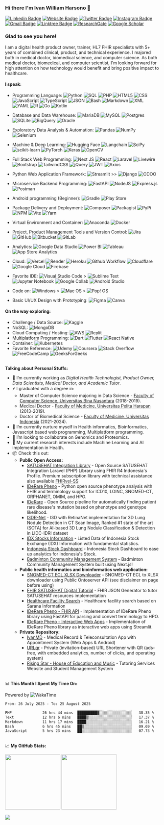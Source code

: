 ### Hi there I'm Ivan William Harsono 👋 

[![Linkedin Badge](https://custom-icon-badges.demolab.com/badge/LinkedIn-0A66C2?style=flat&logo=linkedin-white&logoColor=fff)](https://www.linkedin.com/comm/mynetwork/discovery-see-all?usecase=PEOPLE_FOLLOWS&followMember=ivanwilliammd)
[![Website Badge](https://img.shields.io/badge/Website-3b5998?style=flat&logo=google-chrome&logoColor=white)](https://ivanwilliammd.ivanwilliamharsono.com)
[![Twitter Badge](https://img.shields.io/badge/Twitter-000000?style=flat&logo=x&logoColor=white)](https://twitter.com/ivanwilliammd)
[![Instagram Badge](https://img.shields.io/badge/-Instagram-e4405f?style=flat&logo=Instagram&logoColor=white)](https://instagram.com/ivanwilliammd/)
[![Gmail Badge](https://img.shields.io/badge/Gmail-D14836?style=flat&logo=gmail&logoColor=white)](mailto:ivan.harsono@ivanwilliamharsono.com)
[![Linktree Badge](https://img.shields.io/badge/linktree-43E55E?style=flat&logo=linktree&logoColor=white)](https://linktr.ee/ivanwilliamharsono)
[![ResearchGate](https://img.shields.io/badge/ResearchGate-00CCBB?style=flat&logo=ResearchGate&logoColor=white)](https://www.researchgate.net/profile/Ivan-Harsono)
[![Google Scholar](https://img.shields.io/badge/Google%20Scholar-4285F4?style=flat&logo=google-scholar&logoColor=white)](https://scholar.google.com/citations?user=TMuoV-AAAAAJ)


### Glad to see you here! 
I am a digital health product owner, trainer, HL7 FHIR specialists with 5+ years of combined clinical, product, and technical experience. I majored both in medical doctor, biomedical science, and computer science. As both medical doctor, biomedical, and computer scientist, I'm looking forward for high attention on how technology would benefit and bring positive impact to healthcare. 


#### I speak: ####
- Programming Language:
![Python](https://img.shields.io/badge/python-3670A0?style=plastic&logo=python&logoColor=ffdd54)
![SQL](https://img.shields.io/badge/SQL-003545?style=plastic&logo=sql&logoColor=white)
![PHP](https://img.shields.io/badge/php-%23777BB4.svg?style=plastic&logo=php&logoColor=white)
![HTML5](https://img.shields.io/badge/html5-%23E34F26.svg?style=plastic&logo=html5&logoColor=white)
![CSS](https://img.shields.io/badge/CSS-1572B6?style=plastic&logo=css3&logoColor=fff)
![JavaScript](https://img.shields.io/badge/JavaScript-F7DF1E?style=plastic&logo=javascript&logoColor=000)
![TypeScript](https://img.shields.io/badge/TypeScript-3178C6?style=plastic&logo=typescript&logoColor=fff)
![JSON](https://img.shields.io/badge/JSON-000?logo=json&logoColor=fff)
![Bash](https://img.shields.io/badge/Bash-4EAA25?logo=gnubash&logoColor=fff)
![Markdown](https://img.shields.io/badge/Markdown-%23000000.svg?style=plastic&logo=markdown&logoColor=white)
![XML](https://img.shields.io/badge/XML-767C52?logo=xml&logoColor=fff)
![YAML](https://img.shields.io/badge/YAML-CB171E?style=plastic&logo=yaml&logoColor=fff)
![R](https://img.shields.io/badge/R-%23276DC3.svg?style=plastic&logo=r&logoColor=white)
![Go](https://img.shields.io/badge/go-%2300ADD8.svg?style=plastic&logo=go&logoColor=white)
![Kotlin](https://img.shields.io/badge/kotlin-%230095D5.svg?style=plastic&logo=kotlin&logoColor=white)

- Database and Data Warehouse: 
![MariaDB](https://img.shields.io/badge/MariaDB-003545?style=plastic&logo=mariadb&logoColor=white)
![MySQL](https://img.shields.io/badge/mysql-%2300f.svg?style=plastic&logo=mysql&logoColor=white)
![Postgres](https://img.shields.io/badge/postgres-%23316192.svg?style=plastic&logo=postgresql&logoColor=white)
![SQLite](https://img.shields.io/badge/sqlite-%2307405e.svg?style=plastic&logo=sqlite&logoColor=white)
![BigQuery](https://img.shields.io/badge/BigQuery-%234285F4.svg?style=plastic&logo=google-cloud&logoColor=white)
![Oracle](https://img.shields.io/badge/Oracle-F80000?style=plastic&logo=oracle&logoColor=white)

- Exploratory Data Analysis & Automation: 
![Pandas](https://img.shields.io/badge/pandas-%23150458.svg?style=plastic&logo=pandas&logoColor=white)
![NumPy](https://img.shields.io/badge/numpy-%23013243.svg?style=plastic&logo=numpy&logoColor=white)
![Selenium](https://img.shields.io/badge/-selenium-%43B02A?style=plastic&logo=selenium&logoColor=white)

- Machine & Deep Learning:
![Hugging Face](https://img.shields.io/badge/Hugging%20Face-FFD21E?style=plastic&logo=huggingface&logoColor=000)
![Langchain](https://img.shields.io/badge/langchain-1C3C3C??style=plastic&logo=langchain&logoColor=white)
![SciPy](https://img.shields.io/badge/SciPy-%230C55A5.svg?style=plastic&logo=scipy&logoColor=%white)
![scikit-learn](https://img.shields.io/badge/scikit--learn-%23F7931E.svg?style=plastic&logo=scikit-learn&logoColor=white)
![PyTorch](https://img.shields.io/badge/PyTorch-%23EE4C2C.svg?style=plastic&logo=PyTorch&logoColor=white)
![Keras](https://img.shields.io/badge/Keras-%23D00000.svg?style=plastic&logo=Keras&logoColor=white)
![OpenCV](https://img.shields.io/badge/opencv-%23white.svg?style=plastic&logo=opencv&logoColor=white)

- Full Stack Web Programming:
![Next JS](https://img.shields.io/badge/Next-black?style=plastic&logo=next.js&logoColor=white)
![React](https://img.shields.io/badge/react-%2320232a.svg?style=plastic&logo=react&logoColor=%2361DAFB)
![Laravel](https://img.shields.io/badge/laravel-%23FF2D20.svg?style=plastic&logo=laravel&logoColor=white)
![Livewire](https://img.shields.io/badge/livewire-4e56a6?style=plastic&logo=livewire&logoColor=white)
![Bootstrap](https://img.shields.io/badge/bootstrap-%23563D7C.svg?style=plastic&logo=bootstrap&logoColor=white)
![TailwindCSS](https://img.shields.io/badge/Tailwind%20CSS-%2338B2AC.svg?style=plastic&logo=tailwind-css&logoColor=white)
![jQuery](https://img.shields.io/badge/jquery-%230769AD.svg?style=plastic&logo=jquery&logoColor=white)
![JWT](https://img.shields.io/badge/JWT-black?style=plastic&logo=JSON%20web%20tokens)
![Axios](https://img.shields.io/badge/axios-671ddf?&style=plastic&logo=axios&logoColor=white)

- Python Web Application Framework:
![Streamlit](https://img.shields.io/badge/-Streamlit-FF4B4B?style=plastic&logo=streamlit&logoColor=white) >>
![Django](https://img.shields.io/badge/django-%23092E20.svg?style=plastic&logo=django&logoColor=white)
![ODOO](https://img.shields.io/badge/odoo-FF6C37.svg?style=plastic&logo=odoo&logoColor=white)

- Microservice Backend Programming:
![FastAPI](https://img.shields.io/badge/FastAPI-005571.svg?style=plastic&logo=fastapi&logoColor=white)
![NodeJS](https://img.shields.io/badge/node.js-6DA55F?style=plastic&logo=node.js&logoColor=white)
![Express.js](https://img.shields.io/badge/express.js-%23404d59.svg?style=plastic&logo=express&logoColor=%2361DAFB)
![Postman](https://img.shields.io/badge/Postman-FF6C37?style=plastic&logo=postman&logoColor=white)

- Android programming (Beginner): 
![Gradle](https://img.shields.io/badge/Gradle-02303A.svg?style=plastic&logo=Gradle&logoColor=white)
![Play Store](https://img.shields.io/badge/Google_Play-414141?style=plastic&logo=google-play&logoColor=white)

- Package Delivery and Deployment:
![Composer](https://img.shields.io/badge/Composer-885630?style=plastic&logo=composer&logoColor=fff)
![Packagist](https://img.shields.io/badge/Packagist-6DA55F.svg?style=plastic&logo=packagist&logoColor=white)
![PyPi](https://img.shields.io/badge/pypi-%23ececec.svg?style=plastic&logo=pypi&logoColor=1f73b7)
![NPM](https://img.shields.io/badge/NPM-%23000000.svg?style=plastic&logo=npm&logoColor=white)
![Vite](https://img.shields.io/badge/vite-%23646CFF.svg?style=plastic&logo=vite&logoColor=white)
![Yarn](https://img.shields.io/badge/Yarn-2C8EBB?style=plastic&logo=yarn&logoColor=fff)

- Virtual Environment and Container:
![Anaconda](https://img.shields.io/badge/Anaconda-%2344A833.svg?style=plastic&logo=anaconda&logoColor=white)
![Docker](https://img.shields.io/badge/docker-%230db7ed.svg?style=plastic&logo=docker&logoColor=white)

- Project, Product Management Tools and Version Control: 
![Jira](https://img.shields.io/badge/jira-%230A0FFF.svg?style=plastic&logo=jira&logoColor=white)
![GitHub](https://img.shields.io/badge/github-%23121011.svg?style=plastic&logo=github&logoColor=white)
![Bitbucket](https://img.shields.io/badge/bitbucket-%230047B3.svg?style=plastic&logo=bitbucket&logoColor=white)
![GitLab](https://img.shields.io/badge/GitLab-FC6D26?style=plastic&logo=gitlab&logoColor=fff)

- Analytics:
![Google Data Studio](https://img.shields.io/badge/Google%20Data%20Studio-E37400?style=plastic&logo=google-analytics&logoColor=white)
![Power BI](https://img.shields.io/badge/Power_BI-F2C811?style=plastic&logo=powerbi&logoColor=black)
![Tableau](https://img.shields.io/badge/Tableau-E97627?style=plastic&logo=Tableau&logoColor=white)
![App Store Analytics](https://img.shields.io/badge/App_Store_Analytics-0D96F6?style=plastic&logo=app-store&logoColor=white)

- Cloud: 
![Vercel](https://img.shields.io/badge/Vercel-%23000000.svg?style=plastic&logo=vercel&logoColor=white)
![Render](https://img.shields.io/badge/Render-46E3B7?style=plastic&logo=render&logoColor=white)
![Heroku](https://img.shields.io/badge/heroku-%23430098.svg?style=plastic&logo=heroku&logoColor=white)
![Github Workflow](https://img.shields.io/badge/GitHub_Actions-2088FF?style=plastic&logo=github-actions&logoColor=white)
![Cloudflare](https://img.shields.io/badge/Cloudflare-F38020?style=plastic&logo=Cloudflare&logoColor=white)
![Google Cloud](https://img.shields.io/badge/GoogleCloud-%234285F4.svg?style=plastic&logo=google-cloud&logoColor=white)
![Firebase](https://img.shields.io/badge/firebase-%23039BE5.svg?style=plastic&logo=firebase)

- Favorite IDE: 
![Visual Studio Code](https://custom-icon-badges.demolab.com/badge/Visual%20Studio%20Code-0078d7.svg?style=plastic&logo=vsc&logoColor=white) > 
![Sublime Text](https://img.shields.io/badge/sublime_text-%23575757.svg?style=plastic&logo=sublime-text&logoColor=important)
![Jupyter Notebook](https://img.shields.io/badge/jupyter-%23FA0F00.svg?style=plastic&logo=jupyter&logoColor=white)
![Google Collab](https://img.shields.io/badge/Google_Colab-F9AB00?style=plastic&logo=google-colab&logoColor=white)
![Android Studio](https://img.shields.io/badge/Android%20Studio-3DDC84.svg?style=plastic&logo=android-studio&logoColor=white)

- Code on:
![Windows](https://custom-icon-badges.demolab.com/badge/Windows-0078D6?style=plastic&logo=windows11&logoColor=white) > 
![Mac OS](https://img.shields.io/badge/mac%20os-000000?style=plastic&logo=macos&logoColor=F0F0F0) >
![Pop! OS](https://img.shields.io/badge/Pop!_OS-48B9C7?style=plastic&logo=Pop!_OS&logoColor=white)

- Basic UI/UX Design with Prototyping: 
![Figma](https://img.shields.io/badge/figma-%23F24E1E.svg?style=plastic&logo=figma&logoColor=white)
![Canva](https://img.shields.io/badge/Canva-%2300C4CC.svg?style=plastic&logo=Canva&logoColor=white)

#### On the way exploring: ####
- Challenge / Data Source: 
![Kaggle](https://img.shields.io/badge/Kaggle-035a7d?style=plastic&logo=kaggle&logoColor=white)
- NoSQL: 
![MongoDB](https://img.shields.io/badge/MongoDB-%234ea94b.svg?style=plastic&logo=mongodb&logoColor=white)
- Cloud Computing / Hosting: 
![AWS](https://img.shields.io/badge/AWS-%23FF9900.svg?style=plastic&logo=amazon-web-services&logoColor=white)
![Replit](https://img.shields.io/badge/Replit-DD1200?style=plastic&logo=Replit&logoColor=white)
- Multiplatform Programming: 
![Dart](https://img.shields.io/badge/dart-%230175C2.svg?style=plastic&logo=dart&logoColor=white)
![Flutter](https://img.shields.io/badge/Flutter-%2302569B.svg?style=plastic&logo=Flutter&logoColor=white)
![React Native](https://img.shields.io/badge/react_native-%2320232a.svg?style=plastic&logo=react&logoColor=%2361DAFB)
- Container: 
![Kubernetes](https://img.shields.io/badge/kubernetes-%23326ce5.svg?style=plastic&logo=kubernetes&logoColor=white)
- Favorite Reference: 
![Udemy](https://img.shields.io/badge/Udemy-A435F0?style=plastic&logo=Udemy&logoColor=white)
![Coursera](https://img.shields.io/badge/Coursera-%230056D2.svg?style=plastic&logo=Coursera&logoColor=white)
![Stack Overflow](https://img.shields.io/badge/-Stackoverflow-FE7A16?style=plastic&logo=stack-overflow&logoColor=white)
![FreeCodeCamp](https://img.shields.io/badge/Freecodecamp-%23123.svg?&style=plastic&logo=freecodecamp&logoColor=green)
![GeeksForGeeks](https://img.shields.io/badge/GeeksforGeeks-gray?style=plastic&logo=geeksforgeeks&logoColor=35914c)

\
**Talking about Personal Stuffs:**
- 🔭 I’m currently working as <i>Digital Health Technologist, Product Owner, Data Scientists, Medical Doctor, and Academic Tutor</i>.
- ⚡ I graduated with a degree in: 
    - Master of Computer Science majoring in Data Science - [Faculty of Computer Science, Universitas Bina Nusantara](https://mti.binus.ac.id/) (2018-2019).
    - Medical Doctor - [Faculty of Medicine, Universitas Pelita Harapan](https://www.uph.edu/id/department/medicine/) (2013-2019).
    - Doctor of Biomedical Science - [Faculty of Medicine, Universitas Indonesia](https://pdib.fk.ui.ac.id/) (2021-2024).
- 🌱 I’m currently nurture myself in Health informatics, Bioinformatics, Javascript based web programming, Multiplatform programming.
- 👯 I’m looking to collaborate on Genomics and Proteomics.
- 💬 My current research interests include Machine Learning and AI implementation in Health.
- 📦 Check this out:
    - **Public Open Access:**
        - [SATUSEHAT Integration Library](https://github.com/ivanwilliammd/satusehat-integration) - Open Source SATUSEHAT Integration Laravel (PHP) Library using FHIR R4 Indonesia's Profile. Premium subscription library with technical assistance also available [FHIRvel-SS](https://github.com/ivanwilliammd/fhirvel-ss)
        - [IDeRare Pheno](https://github.com/ivanwilliammd/iderare-pheno) - Python open source phenotype analysis with FHIR and terminology support for ICD10, LOINC, SNOMED-CT, ORPHANET, OMIM, and HPO.
        - [IDeRare](https://github.com/ivanwilliammd/IDeRare) - Open Source pipeline for automatically finding patient rare disease's mutation based on phenotype and genotype likelihood.
        - [I3DR-Net](https://github.com/ivanwilliammd/I3DR-Net-Transfer-Learning) - I3D with RetinaNet implementation for 3D Lung Nodule Detection in CT Scan Image, Ranked #1 state of the art (SOTA) for AI-based 3D Lung Nodule Classification & Detection in LIDC-IDRI dataset
        - [IDX Stocks Information](https://urlqr.xyz/Kode_Saham_BEI) - Listed Data of Indonesia Stock Exchange (IDX) Information with fundamental statistics.
        - [Indonesia Stock Dashboard](https://urlqr.xyz/Stocks_Dashboard) - Indonesia Stock Dashboard to ease up analytics for Indonesia's Stock.
        - [Badminton Community Management System](https://urlqr.xyz/BadmintonCommunityManagement) - Badminton Community Management System built using Next.js!
    - **Public health informatics and bioinformatics web application:**
        - [SNOMED-CT ECL XLSX Downloader](https://urlqr.xyz/shrimp) - SNOMED-CT ECL to XLSX downloader using Public Ontoserver API (see disclaimer on page before using)
        - [FHIR SATUSEHAT Digital Tutorial](https://urlqr.xyz/satusehat-tutorial) - FHIR JSON Generator to tutor SATUSEHAT resources implementation
        - [Healthcare Facility Search](https://urlqr.xyz/sarana-search) - Healthcare facility search based on Sarana Information
        - [IDeRare Pheno - FHIR API](https://urlqr.xyz/iderare-fhir) - Implementation of IDeRare Pheno library using FastAPI for parsing and convert terminology to HPO.
        - [IDeRare Pheno - Interactive Web Apps](https://urlqr.xyz/iderare-streamlit) - Implementation of IDeRare Pheno library as interactive web apps using Streamlit.
    - **Private Repository:**
        - [IvanMD](https://onelink.to/ivanmd) - Medical Record & Teleconsultation App with Appointment System (Web Apps & Android)
        - [URLqr](https://urlqr.xyz) - Private (invitation-based) URL Shortener with QR (ads-free, with embedded analytics, number of clicks, and operating system)
        - [Rising Star - House of Education and Music](https://risingstar.ivanwilliamharsono.com) - Tutoring Services Website and Student Management System

\
📊 **This Month I Spent My Time On:**

Powered by ![WakaTime](https://img.shields.io/badge/WakaTime-000000?style=plastic&logo=WakaTime&logoColor=white)

<!--START_SECTION:waka-->

```txt
From: 26 July 2025 - To: 25 August 2025

PHP              26 hrs 44 mins  █████████▓░░░░░░░░░░░░░░░   38.35 %
Text             12 hrs 6 mins   ████▒░░░░░░░░░░░░░░░░░░░░   17.37 %
Markdown         11 hrs 17 mins  ████░░░░░░░░░░░░░░░░░░░░░   16.21 %
Bash             6 hrs 45 mins   ██▒░░░░░░░░░░░░░░░░░░░░░░   09.69 %
JavaScript       5 hrs 23 mins   ██░░░░░░░░░░░░░░░░░░░░░░░   07.73 %
```

<!--END_SECTION:waka-->

\
📈 **My GitHub Stats:**
<p>
  <img height="180em" src="https://github-readme-stats.vercel.app/api?username=ivanwilliammd&show_icons=true&hide_border=true&count_private=true&show_icons=true&include_all_commits=true" />
  <img height="180em" src="https://github-readme-stats.vercel.app/api/top-langs/?username=ivanwilliammd&show_icons=true&hide_border=true&layout=compact&langs_count=10"/>
</p>

![](https://github-profile-trophy.vercel.app/?username=ivanwilliammd&column=6&no-bg=true&theme=flat)
